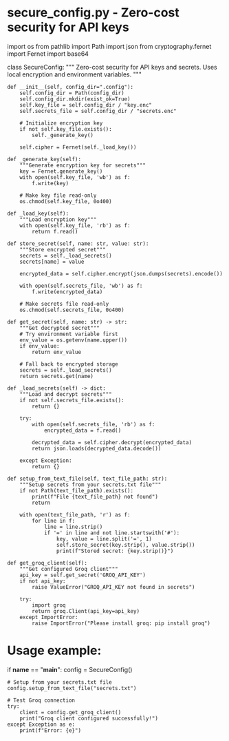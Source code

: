 # secure_config.py - Zero-cost security for API keys

import os
from pathlib import Path
import json
from cryptography.fernet import Fernet
import base64

class SecureConfig:
    """
    Zero-cost security for API keys and secrets.
    Uses local encryption and environment variables.
    """
    
    def __init__(self, config_dir=".config"):
        self.config_dir = Path(config_dir)
        self.config_dir.mkdir(exist_ok=True)
        self.key_file = self.config_dir / "key.enc"
        self.secrets_file = self.config_dir / "secrets.enc"
        
        # Initialize encryption key
        if not self.key_file.exists():
            self._generate_key()
        
        self.cipher = Fernet(self._load_key())
    
    def _generate_key(self):
        """Generate encryption key for secrets"""
        key = Fernet.generate_key()
        with open(self.key_file, 'wb') as f:
            f.write(key)
        
        # Make key file read-only
        os.chmod(self.key_file, 0o400)
    
    def _load_key(self):
        """Load encryption key"""
        with open(self.key_file, 'rb') as f:
            return f.read()
    
    def store_secret(self, name: str, value: str):
        """Store encrypted secret"""
        secrets = self._load_secrets()
        secrets[name] = value
        
        encrypted_data = self.cipher.encrypt(json.dumps(secrets).encode())
        
        with open(self.secrets_file, 'wb') as f:
            f.write(encrypted_data)
        
        # Make secrets file read-only
        os.chmod(self.secrets_file, 0o400)
    
    def get_secret(self, name: str) -> str:
        """Get decrypted secret"""
        # Try environment variable first
        env_value = os.getenv(name.upper())
        if env_value:
            return env_value
        
        # Fall back to encrypted storage
        secrets = self._load_secrets()
        return secrets.get(name)
    
    def _load_secrets(self) -> dict:
        """Load and decrypt secrets"""
        if not self.secrets_file.exists():
            return {}
        
        try:
            with open(self.secrets_file, 'rb') as f:
                encrypted_data = f.read()
            
            decrypted_data = self.cipher.decrypt(encrypted_data)
            return json.loads(decrypted_data.decode())
        
        except Exception:
            return {}
    
    def setup_from_text_file(self, text_file_path: str):
        """Setup secrets from your secrets.txt file"""
        if not Path(text_file_path).exists():
            print(f"File {text_file_path} not found")
            return
        
        with open(text_file_path, 'r') as f:
            for line in f:
                line = line.strip()
                if '=' in line and not line.startswith('#'):
                    key, value = line.split('=', 1)
                    self.store_secret(key.strip(), value.strip())
                    print(f"Stored secret: {key.strip()}")
    
    def get_groq_client(self):
        """Get configured Groq client"""
        api_key = self.get_secret('GROQ_API_KEY')
        if not api_key:
            raise ValueError("GROQ_API_KEY not found in secrets")
        
        try:
            import groq
            return groq.Client(api_key=api_key)
        except ImportError:
            raise ImportError("Please install groq: pip install groq")

# Usage example:
if __name__ == "__main__":
    config = SecureConfig()
    
    # Setup from your secrets.txt file
    config.setup_from_text_file("secrets.txt")
    
    # Test Groq connection
    try:
        client = config.get_groq_client()
        print("Groq client configured successfully!")
    except Exception as e:
        print(f"Error: {e}")